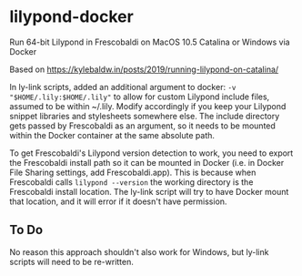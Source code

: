 # lilypond-docker
Run 64-bit Lilypond in Frescobaldi on MacOS 10.5 Catalina or Windows via Docker

Based on https://kylebaldw.in/posts/2019/running-lilypond-on-catalina/

In ly-link scripts, added an additional argument to docker: `-v "$HOME/.lily:$HOME/.lily"` to allow for custom Lilypond include files, assumed to be within ~/.lily. Modify accordingly if you keep your Lilypond snippet libraries and stylesheets somewhere else. The include directory gets passed by Frescobaldi as an argument, so it needs to be mounted within the Docker container at the same absolute path.

To get Frescobaldi's Lilypond version detection to work, you need to export the Frescobaldi install path so it can be mounted in Docker (i.e. in Docker File Sharing settings, add Frescobaldi.app). This is because when Frescobaldi calls `lilypond --version` the working directory is the Frescobaldi install location. The ly-link script will try to have Docker mount that location, and it will error if it doesn't have permission.

## To Do

No reason this approach shouldn't also work for Windows, but ly-link scripts will need to be re-written.

